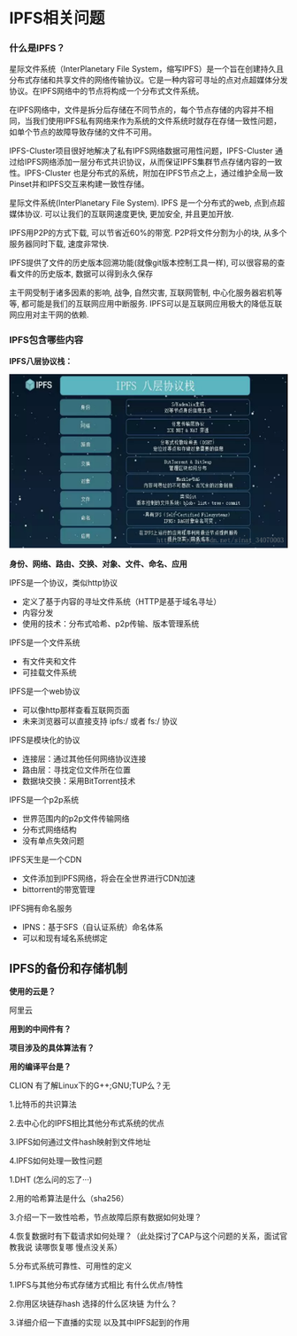 # IPFS相关问题

### 什么是IPFS？

星际文件系统（InterPlanetary File System，缩写IPFS）是一个旨在创建持久且分布式存储和共享文件的网络传输协议。它是一种内容可寻址的点对点超媒体分发协议。在IPFS网络中的节点将构成一个分布式文件系统。

在IPFS网络中，文件是拆分后存储在不同节点的，每个节点存储的内容并不相同，当我们使用IPFS私有网络来作为系统的文件系统时就存在存储一致性问题，如单个节点的故障导致存储的文件不可用。

IPFS-Cluster项目很好地解决了私有IPFS网络数据可用性问题，IPFS-Cluster 通过给IPFS网络添加一层分布式共识协议，从而保证IPFS集群节点存储内容的一致性。IPFS-Cluster 也是分布式的系统，附加在IPFS节点之上，通过维护全局一致Pinset并和IPFS交互来构建一致性存储。




星际文件系统(InterPlanetary File System). IPFS 是一个分布式的web, 点到点超媒体协议. 可以让我们的互联网速度更快, 更加安全, 并且更加开放.

IPFS用P2P的方式下载, 可以节省近60%的带宽. P2P将文件分割为小的块, 从多个服务器同时下载, 速度非常快.

IPFS提供了文件的历史版本回溯功能(就像git版本控制工具一样), 可以很容易的查看文件的历史版本, 数据可以得到永久保存

主干网受制于诸多因素的影响, 战争, 自然灾害, 互联网管制, 中心化服务器宕机等等, 都可能是我们的互联网应用中断服务. IPFS可以是互联网应用极大的降低互联网应用对主干网的依赖.

### **IPFS包含哪些内容**

**IPFS八层协议栈：**

![image-20210507154516745](image-20210507154516745.png)

**身份、网络、路由、交换、对象、文件、命名、应用**



IPFS是一个协议，类似http协议

- 定义了基于内容的寻址文件系统（HTTP是基于域名寻址）
- 内容分发
- 使用的技术：分布式哈希、p2p传输、版本管理系统

IPFS是一个文件系统

- 有文件夹和文件
- 可挂载文件系统

IPFS是一个web协议

- 可以像http那样查看互联网页面
- 未来浏览器可以直接支持 ipfs:/ 或者 fs:/ 协议

IPFS是模块化的协议

- 连接层：通过其他任何网络协议连接
- 路由层：寻找定位文件所在位置
- 数据块交换：采用BitTorrent技术

IPFS是一个p2p系统

- 世界范围内的p2p文件传输网络
- 分布式网络结构
- 没有单点失效问题

IPFS天生是一个CDN

- 文件添加到IPFS网络，将会在全世界进行CDN加速
- bittorrent的带宽管理

IPFS拥有命名服务

- IPNS：基于SFS（自认证系统）命名体系
- 可以和现有域名系统绑定

## IPFS的备份和存储机制

**使用的云是？**

阿里云

**用到的中间件有？**

**项目涉及的具体算法有？**

**用的编译平台是？**

CLION 有了解Linux下的G++;GNU;TUP么？无



1.比特币的共识算法

2.去中心化的IPFS相比其他分布式系统的优点

3.IPFS如何通过文件hash映射到文件地址

4.IPFS如何处理一致性问题



1.DHT (怎么问的忘了···)

2.用的哈希算法是什么（sha256）

3.介绍一下一致性哈希，节点故障后原有数据如何处理？

4.恢复数据时有下载请求如何处理？（此处探讨了CAP与这个问题的关系，面试官教我说 读哪恢复哪 慢点没关系）

5.分布式系统可靠性、可用性的定义



1.IPFS与其他分布式存储方式相比 有什么优点/特性

2.你用区块链存hash 选择的什么区块链 为什么？

3.详细介绍一下直播的实现 以及其中IPFS起到的作用